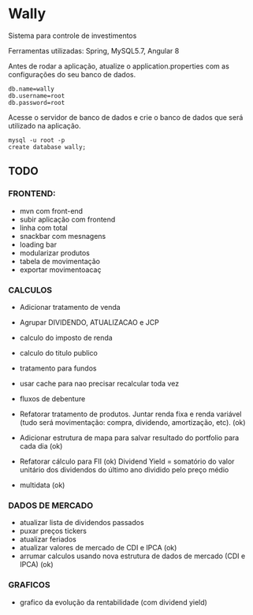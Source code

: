 # Wally
Sistema para controle de investimentos

Ferramentas utilizadas: Spring, MySQL5.7, Angular 8

Antes de rodar a aplicação, atualize o application.properties com as configurações do seu banco de dados.
```
db.name=wally
db.username=root
db.password=root
```

Acesse o servidor de banco de dados e crie o banco de dados que será utilizado na aplicação. 
```
mysql -u root -p 
create database wally;
```

## TODO


### FRONTEND:
- mvn com front-end
- subir aplicação com frontend	
- linha com total
- snackbar com mesnagens
- loading bar
- modularizar produtos
- tabela de movimentação
- exportar movimentoacaç

### CALCULOS
- Adicionar tratamento de venda
- Agrupar DIVIDENDO, ATUALIZACAO e JCP
- calculo do imposto de renda
- calculo do titulo publico
- tratamento para fundos
- usar cache para nao precisar recalcular toda vez
- fluxos de debenture

- Refatorar tratamento de produtos.
	Juntar renda fixa e renda variável (tudo será movimentação: compra, dividendo, amortização, etc). (ok)
- Adicionar estrutura de mapa para salvar resultado do portfolio para cada dia  (ok)
- Refatorar cálculo para FII (ok)
	Dividend Yield = somatório do valor unitário dos dividendos do último ano dividido pelo preço médio
- multidata (ok)

### DADOS DE MERCADO
- atualizar lista de dividendos passados 
- puxar preços tickers
- atualizar feriados
- atualizar valores de mercado de CDI e IPCA (ok)
- arrumar calculos usando nova estrutura de dados de mercado (CDI e IPCA) (ok)

### GRAFICOS
- grafico da evolução da rentabilidade (com dividend yield)


